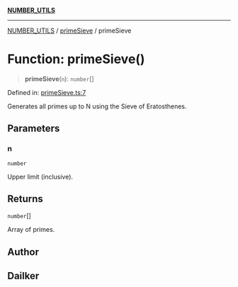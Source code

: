 [**NUMBER_UTILS**](../../README.md)

***

[NUMBER_UTILS](../../README.md) / [primeSieve](../README.md) / primeSieve

# Function: primeSieve()

> **primeSieve**(`n`): `number`[]

Defined in: [primeSieve.ts:7](https://github.com/dailker/everyutil/blob/db1e809d4c097dd2ba5f952e07c115f09a518c6c/src/number/primeSieve.ts#L7)

Generates all primes up to N using the Sieve of Eratosthenes.

## Parameters

### n

`number`

Upper limit (inclusive).

## Returns

`number`[]

Array of primes.

## Author

## Dailker
